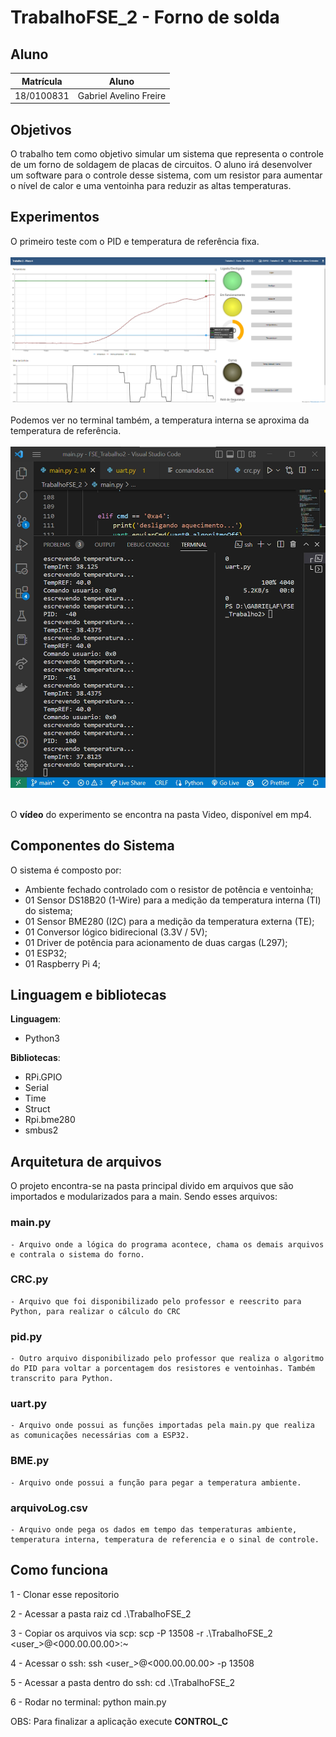 # TrabalhoFSE_2 - Forno de solda

## Aluno
|Matrícula | Aluno |
| -- | -- |
| 18/0100831  |  Gabriel Avelino Freire |

## Objetivos

O trabalho tem como objetivo simular um sistema que representa o controle de um forno de soldagem de placas de circuitos. O aluno irá desenvolver um software para o controle desse sistema, com um resistor para aumentar o nível de calor e uma ventoinha para reduzir as altas temperaturas.

## Experimentos

O primeiro teste com o PID e temperatura de referência fixa.
<br>
<br>
![Experimento](img/PrimeiroExperimento.png)
<br>
<br>
Podemos ver no terminal também, a temperatura interna se aproxima da temperatura de referência.
<br>
<br>
![Experimento](img/terminal.png)
<br>
<br>

O **vídeo** do experimento se encontra na pasta Video, disponível em mp4.



## Componentes do Sistema
O sistema é composto por:

- Ambiente fechado controlado com o resistor de potência e ventoinha;
- 01 Sensor DS18B20 (1-Wire) para a medição da temperatura interna (TI) do sistema;
- 01 Sensor BME280 (I2C) para a medição da temperatura externa (TE);
- 01 Conversor lógico bidirecional (3.3V / 5V);
- 01 Driver de potência para acionamento de duas cargas (L297);
- 01 ESP32;
- 01 Raspberry Pi 4;

## Linguagem e bibliotecas

**Linguagem**:
- Python3<br>

**Bibliotecas**:
- RPi.GPIO
- Serial
- Time
- Struct
- Rpi.bme280
- smbus2


## Arquitetura de arquivos

O projeto encontra-se na pasta principal divido em arquivos que são importados e modularizados para a main. Sendo esses arquivos:

### main.py
    - Arquivo onde a lógica do programa acontece, chama os demais arquivos e contrala o sistema do forno.

### CRC.py
    - Arquivo que foi disponibilizado pelo professor e reescrito para Python, para realizar o cálculo do CRC

### pid.py
    - Outro arquivo disponibilizado pelo professor que realiza o algoritmo do PID para voltar a porcentagem dos resistores e ventoinhas. Também transcrito para Python.

### uart.py
    - Arquivo onde possui as funções importadas pela main.py que realiza as comunicações necessárias com a ESP32.

### BME.py
    - Arquivo onde possui a função para pegar a temperatura ambiente.

### arquivoLog.csv
    - Arquivo onde pega os dados em tempo das temperaturas ambiente, temperatura interna, temperatura de referencia e o sinal de controle.


## Como funciona

1 - Clonar esse repositorio

2 - Acessar a pasta raiz cd .\TrabalhoFSE_2

3 - Copiar os arquivos via scp: scp -P 13508 -r .\TrabalhoFSE_2 <user_>@<000.00.00.00>:~

4 - Acessar o ssh: ssh <user_>@<000.00.00.00> -p 13508

5 - Acessar a pasta dentro do ssh: cd .\TrabalhoFSE_2

6 - Rodar no terminal: python main.py

OBS: Para finalizar a aplicação execute **CONTROL_C**





